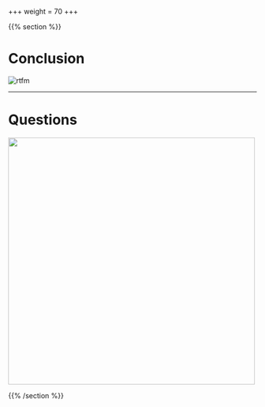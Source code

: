 +++
weight = 70
+++

{{% section %}}

# Conclusion

![rtfm](rtfm.png)

---

# Questions

<img src="https://ugokawaii.com/wp-content/uploads/2022/12/QA.gif" height="500px" width="500px"/>

{{% /section %}}
